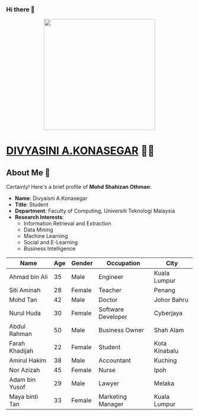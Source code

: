 ### Hi there 👋



<div align="center"><img src="divya.jpeg" width="300" /></div>


# [DIVYASINI A.KONASEGAR](https://github.com/sini25) 👨‍💻


## About Me 🚀
Certainly! Here's a brief profile of **Mohd Shahizan Othman**:

- **Name**: Divyaisni A.Konasegar
- **Title**: Student
- **Department**: Faculty of Computing, Universiti Teknologi Malaysia
- **Research Interests**:
    - Information Retrieval and Extraction
    - Data Mining
    - Machine Learning
    - Social and E-Learning
    - Business Intelligence



| Name           | Age | Gender | Occupation       | City            |
|----------------|-----|--------|------------------|-----------------|
| Ahmad bin Ali  | 35  | Male   | Engineer         | Kuala Lumpur    |
| Siti Aminah    | 28  | Female | Teacher          | Penang          |
| Mohd Tan        | 42  | Male   | Doctor           | Johor Bahru     |
| Nurul Huda      | 30  | Female | Software Developer | Cyberjaya    |
| Abdul Rahman   | 50  | Male   | Business Owner   | Shah Alam       |
| Farah Khadijah | 22  | Female | Student          | Kota Kinabalu   |
| Amirul Hakim   | 38  | Male   | Accountant       | Kuching         |
| Nor Azizah      | 45  | Female | Nurse            | Ipoh            |
| Adam bin Yusof | 29  | Male   | Lawyer           | Melaka          |
| Maya binti Tan  | 33  | Female | Marketing Manager | Kuala Lumpur  |
<!--
**sini25/sini25** is a ✨ _special_ ✨ repository because its `README.md` (this file) appears on your GitHub profile.

Here are some ideas to get you started:

- 🔭 I’m currently working on ...
- 🌱 I’m currently learning ...
- 👯 I’m looking to collaborate on ...
- 🤔 I’m looking for help with ...
- 💬 Ask me about ...
- 📫 How to reach me: ...
- 😄 Pronouns: ...
- ⚡ Fun fact: ...
-->
